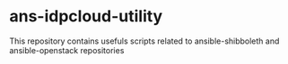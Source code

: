 # ans-idpcloud-utility
This repository contains usefuls scripts related to ansible-shibboleth and ansible-openstack repositories
